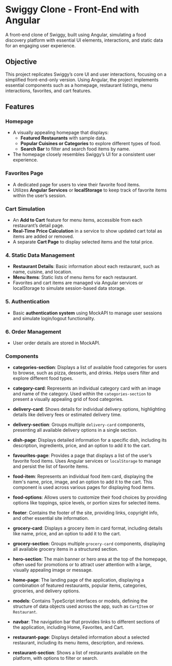 # Swiggy Clone - Front-End with Angular

A front-end clone of Swiggy, built using Angular, simulating a food discovery platform with essential UI elements, interactions, and static data for an engaging user experience.

## Objective

This project replicates Swiggy’s core UI and user interactions, focusing on a simplified front-end-only version. Using Angular, the project implements essential components such as a homepage, restaurant listings, menu interactions, favorites, and cart features.

## Features

### Homepage
- A visually appealing homepage that displays:
  - **Featured Restaurants** with sample data.
  - **Popular Cuisines or Categories** to explore different types of food.
  - **Search Bar** to filter and search food items by name.
- The homepage closely resembles Swiggy’s UI for a consistent user experience.

### Favorites Page
- A dedicated page for users to view their favorite food items.
- Utilizes **Angular Services** or **localStorage** to keep track of favorite items within the user’s session.

### Cart Simulation
- An **Add to Cart** feature for menu items, accessible from each restaurant’s detail page.
- **Real-Time Price Calculation** in a service to show updated cart total as items are added or removed.
- A separate **Cart Page** to display selected items and the total price.

### 4. Static Data Management
  - **Restaurant Details**: Basic information about each restaurant, such as name, cuisine, and location.
  - **Menu Items**: Static lists of menu items for each restaurant.
- Favorites and cart items are managed via Angular services or localStorage to simulate session-based data storage.

### 5. Authentication
- Basic **authentication system** using MockAPI to manage user sessions and simulate login/logout functionality.

### 6. Order Management
- User order details are stored in MockAPI.


### Components

- **categories-section**: Displays a list of available food categories for users to browse, such as pizza, desserts, and drinks. Helps users filter and explore different food types.

- **category-card**: Represents an individual category card with an image and name of the category. Used within the `categories-section` to present a visually appealing grid of food categories.

- **delivery-card**: Shows details for individual delivery options, highlighting details like delivery fees or estimated delivery time.

- **delivery-section**: Groups multiple `delivery-card` components, presenting all available delivery options in a single section.

- **dish-page**: Displays detailed information for a specific dish, including its description, ingredients, price, and an option to add it to the cart.

- **favourites-page**: Provides a page that displays a list of the user’s favorite food items. Uses Angular services or `localStorage` to manage and persist the list of favorite items.

- **food-item**: Represents an individual food item card, displaying the item's name, price, image, and an option to add it to the cart. This component is used across various pages for displaying food items.

- **food-options**: Allows users to customize their food choices by providing options like toppings, spice levels, or portion sizes for selected items.

- **footer**: Contains the footer of the site, providing links, copyright info, and other essential site information.

- **grocery-card**: Displays a grocery item in card format, including details like name, price, and an option to add it to the cart.

- **grocery-section**: Groups multiple `grocery-card` components, displaying all available grocery items in a structured section.

- **hero-section**: The main banner or hero area at the top of the homepage, often used for promotions or to attract user attention with a large, visually appealing image or message.

- **home-page**: The landing page of the application, displaying a combination of featured restaurants, popular items, categories, groceries, and delivery options.

- **models**: Contains TypeScript interfaces or models, defining the structure of data objects used across the app, such as `CartItem` or `Restaurant`.

- **navbar**: The navigation bar that provides links to different sections of the application, including Home, Favorites, and Cart.

- **restaurant-page**: Displays detailed information about a selected restaurant, including its menu items, description, and reviews.

- **restaurant-section**: Shows a list of restaurants available on the platform, with options to filter or search.
